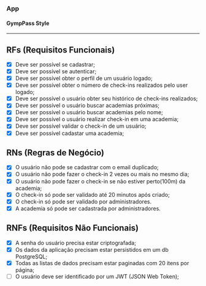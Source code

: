 ### App
#### GympPass Style 
----

## RFs (Requisitos Funcionais)

- [x] Deve ser possível se cadastrar;
- [x] Deve ser possível se autenticar;
- [x] Deve ser possível obter o perfil de um usuário logado;
- [x] Deve ser possível obter o número de check-ins realizados pelo user logado;
- [x] Deve ser possível o usuário obter seu histórico de check-ins realizados;
- [x] Deve ser possível o usuário buscar academias próximas;
- [x] Deve ser possível o usuário buscar academias pelo nome;
- [x] Deve ser possível o usuário realizar check-in em uma academia; 
- [x] Deve ser possível validar o check-in de um usuário;
- [x] Deve ser possível cadastar uma academia;

## RNs (Regras de Negócio)

- [x] O usuário não pode se cadastrar com o email duplicado;
- [x] O usuário não pode fazer o check-in 2 vezes ou mais no mesmo dia;
- [x] O usuário não pode fazer o check-in se não estiver perto(100m) da academia;
- [x] O check-in só pode ser validado até 20 minutos após criado;
- [x] O check-in só pode ser validado por administradores.
- [x] A academia só pode ser cadastrada por administradores.

## RNFs (Requisitos Não Funcionais)

- [x] A senha do usuário precisa estar criptografada;
- [x] Os dados da aplicação precisam estar persistidos em um db PostgreSQL;
- [x] Todas as listas de dados precisam estar paginadas com 20 itens por página;
- [ ] O usuário deve ser identificado por um JWT (JSON Web Token);